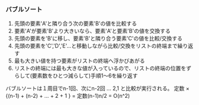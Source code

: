 ### バブルソート

1. 先頭の要素'A'と隣り合う次の要素'B'の値を比較する
2. 要素'A'が要素'B'より大きいなら、要素'A'と要素'B'の値を交換する
3. 先頭の要素を'B'に移し、要素'B'と隣り合う要素'C'の値を比較/交換する
4. 先頭の要素を'C','D','E'...と移動しながら比較/交換をリストの終端まで繰り返す
5. 最も大きい値を持つ要素がリストの終端へ浮かびあがる
6. リストの終端には最も大きな値が入っているので、リストの終端の位置をずらして(要素数をひとつ減らして)手順1〜6を繰り返す

バブルソートは１周目でn-1回、次にn-2回 ... 2,1 と比較が実行される。
定数 × {(n-1) + (n-2) + ... + 2 + 1 } = 定数(n-1)n/2 = O(n^2)
